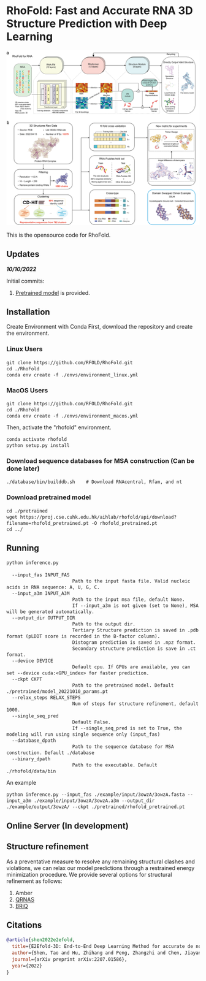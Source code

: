 # RhoFold: Fast and Accurate RNA 3D Structure Prediction with Deep Learning

![header](header.png)

This is the opensource code for RhoFold.

## Updates

***10/10/2022***

Initial commits:
1.  [Pretrained model](https://drive.google.com/file/d/1To2bjbhQLFx1k8hBOW5q1JFq6ut27XEv/view?usp=sharing) is provided.

## Installation <a name="Setup_Environment"></a>

Create Environment with Conda
First, download the repository and create the environment.

### Linux Users
```
git clone https://github.com/RFOLD/RhoFold.git 
cd ./RhoFold
conda env create -f ./envs/environment_linux.yml
```

### MacOS Users
```
git clone https://github.com/RFOLD/RhoFold.git 
cd ./RhoFold
conda env create -f ./envs/environment_macos.yml 
```

Then, activate the "rhofold" environment.
```
conda activate rhofold
python setup.py install
```

### Download sequence databases for MSA construction (Can be done later)

```
./database/bin/builddb.sh    # Download RNAcentral, Rfam, and nt
```

### Download pretrained model

```
cd ./pretrained
wget https://proj.cse.cuhk.edu.hk/aihlab/rhofold/api/download?filename=rhofold_pretrained.pt -O rhofold_pretrained.pt
cd ../
```

## Running <a name="Usage"></a>

```commandline
python inference.py

  --input_fas INPUT_FAS
                        Path to the input fasta file. Valid nucleic acids in RNA sequence: A, U, G, C.
  --input_a3m INPUT_A3M
                        Path to the input msa file, default None.
                        If --input_a3m is not given (set to None), MSA will be generated automatically.
  --output_dir OUTPUT_DIR
                        Path to the output dir. 
                        Tertiary Structure prediction is saved in .pdb format (pLDDT score is recorded in the B-factor column). 
                        Distogram prediction is saved in .npz format.
                        Secondary structure prediction is save in .ct format.     
  --device DEVICE       
                        Default cpu. If GPUs are available, you can set --device cuda:<GPU_index> for faster prediction.
  --ckpt CKPT           
                        Path to the pretrained model. Default ./pretrained/model_20221010_params.pt
  --relax_steps RELAX_STEPS
                        Num of steps for structure refinement, default 1000.
  --single_seq_pred 
                        Default False.
                        If --single_seq_pred is set to True, the modeling will run using single sequence only (input_fas)
  --database_dpath      
                        Path to the sequence database for MSA construction. Default ./database
  --binary_dpath
                        Path to the executable. Default ./rhofold/data/bin

```

An example

```commandline
python inference.py --input_fas ./example/input/3owzA/3owzA.fasta --input_a3m ./example/input/3owzA/3owzA.a3m --output_dir ./example/output/3owzA/ --ckpt ./pretrained/rhofold_pretrained.pt
```

## Online Server (In development)


## Structure refinement

As a preventative measure to resolve any remaining structural clashes and violations, we can relax our model predictions through a restrained energy minimization procedure. We provide several options for structural refinement as follows:

1. Amber 
2. [QRNAS](https://github.com/sunandanmukherjee/QRNAS)
3. [BRiQ](https://github.com/Jian-Zhan/RNA-BRiQ)

[//]: # (AlphaFold's, OpenFold's and, by extension, xTrimoMultimer source code is licensed under the permissive Apache Licence, Version 2.0.)

## Citations <a name="Citations"></a>

```bibtex
@article{shen2022e2efold,
  title={E2Efold-3D: End-to-End Deep Learning Method for accurate de novo RNA 3D Structure Prediction},
  author={Shen, Tao and Hu, Zhihang and Peng, Zhangzhi and Chen, Jiayang and Xiong, Peng and Hong, Liang and Zheng, Liangzhen and Wang, Yixuan and King, Irwin and Wang, Sheng and others},
  journal={arXiv preprint arXiv:2207.01586},
  year={2022}
}
```








